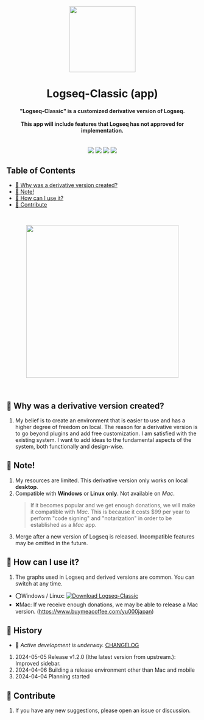 <!-- logo -->
<p align="center">
    <a href="https://logseq.com" alt="Logseq Logo"><img src="https://user-images.githubusercontent.com/25513724/220608753-f33db466-af72-4611-b603-411440c15ed0.png?sanatize=true" height="173"/></a>
</p>

<h1 align="center">Logseq-Classic (app)</h1>

<h4 align="center">
    "Logseq-Classic" is a customized derivative version of Logseq.<br/><br/>
    This app will include features that Logseq has not approved for implementation.<br/>
    <br/>
</h4>

<p align="center">
    <a href="https://github.com/YU000jp/fork-logseq/graphs/contributors" alt="Contributors"><img src="https://img.shields.io/github/contributors/YU000jp/fork-logseq?color=%2385c8c8&style=for-the-badge"/></a>
    <a href="https://github.com/YU000jp/fork-logseq/blob/master/LICENSE.md" alt="Activity"><img src="https://img.shields.io/github/license/YU000jp/fork-logseq?color=%2385c8c8&style=for-the-badge"/></a>
    <a href="https://github.com/YU000jp/fork-logseq/releases" alt="latest release version"><img src="https://img.shields.io/github/v/release/YU000jp/fork-logseq?color=%2385c8c8&style=for-the-badge"></a>
    <a href="https://github.com/YU000jp/fork-logseq/releases" alt="Download"><img src="https://img.shields.io/github/downloads/YU000jp/fork-logseq/total.svg?color=%2385c8c8&style=for-the-badge"></a>
</p>

## Table of Contents

  * [<g-emoji class="g-emoji" alias="thinking" fallback-src="https://github.githubassets.com/images/icons/emoji/unicode/1f914.png">🤔</g-emoji> Why was a derivative version created?](#-why-was-a-derivative-version-created?)
  * [<g-emoji class="g-emoji" alias="pray" fallback-src="https://github.githubassets.com/images/icons/emoji/unicode/1f64f.png">🙏</g-emoji> Note!](#-note)
  * [<g-emoji class="g-emoji" alias="eyes" fallback-src="https://github.githubassets.com/images/icons/emoji/unicode/1f440.png">👀</g-emoji> How can I use it?](#-how-can-i-use-it)
  * [<g-emoji class="g-emoji" alias="star2" fallback-src="https://github.githubassets.com/images/icons/emoji/unicode/1f31f.png">🌟</g-emoji> Contribute](#-contribute)

<br/><p align="center"><img src="https://github.com/YU000jp/fork-logseq/assets/111847207/ad79abe8-f35d-47cc-8ef7-89db3d3b5a97" height="400"/></p><br/>

## 🤔 Why was a derivative version created?

1. My belief is to create an environment that is easier to use and has a higher degree of freedom on local. The reason for a derivative version is to go beyond plugins and add free customization. I am satisfied with the existing system. I want to add ideas to the fundamental aspects of the system, both functionally and design-wise.

## 🙏 Note!

1. My resources are limited. This derivative version only works on local **desktop**.
1. Compatible with **Windows** or **Linux only**. Not available on *Mac*.
    > If it becomes popular and we get enough donations, we will make it compatible with *Mac*. This is because it costs $99 per year to perform "code signing" and "notarization" in order to be established as a *Mac* app.
1. Merge after a new version of Logseq is released. Incompatible features may be omitted in the future.


## 👀 How can I use it?

1. The graphs used in Logseq and derived versions are common. You can switch at any time.
- ⭕Windows / Linux: <a href="https://github.com/YU000jp/fork-logseq/releases/latest/"><img src="https://img.shields.io/badge/Download_Logseq_Classic-100000?style=for-the-badge&logo=flatpak&logoColor=white&labelColor=002b36&color=85c8c8" alt="Download Logseq-Classic"/></a>
- ❌Mac: If we receive enough donations, we may be able to release a Mac version. (https://www.buymeacoffee.com/yu000japan)

## 🚧 History

- 🚧 *Active development is underway.* <a href="https://github.com/YU000jp/fork-logseq/blob/develop/CHANGELOG.md">CHANGELOG</a>
1. 2024-05-05 Release v1.2.0 (Ithe latest version from upstream.): Improved sidebar.
1. 2024-04-06 Building a release environment other than Mac and mobile
1. 2024-04-04 Planning started

## 🌟 Contribute

1. If you have any new suggestions, please open an issue or discussion. 
